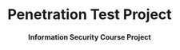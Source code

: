 <div align='center'>

# Penetration Test Project

#### Information Security Course Project 

</div>

